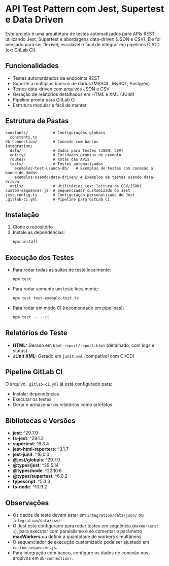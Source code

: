 # API Test Pattern com Jest, Supertest e Data Driven

Este projeto é uma arquitetura de testes automatizados para APIs REST, utilizando Jest, Supertest e abordagens data-driven (JSON e CSV). Ele foi pensado para ser flexível, escalável e fácil de integrar em pipelines CI/CD (ex: GitLab CI).

## Funcionalidades
- Testes automatizados de endpoints REST
- Suporte a múltiplos bancos de dados (MSSQL, MySQL, Postgres)
- Testes data-driven com arquivos JSON e CSV
- Geração de relatórios detalhados em HTML e XML (JUnit)
- Pipeline pronta para GitLab CI
- Estrutura modular e fácil de manter

## Estrutura de Pastas
```
constants/           # Configurações globais
  constants.ts
db-connection/       # Conexão com bancos
integration/
  data/              # Dados para testes (JSON, CSV)
  entity/            # Entidades prontas de exemplo
  routes/            # Rotas das APIs
  tests/             # Testes automatizados
    exemplos-test-usando-db/   # Exemplos de testes com conexão a banco de dados
    exemplos-usando-data-driven/ # Exemplos de testes usando data-driven
  utils/             # Utilitários (ex: leitura de CSV/JSON)
custom-sequencer.js  # Sequenciador customizado do Jest
jest.config.ts       # Configuração personalizada do Jest
.gitlab-ci.yml       # Pipeline para GitLab CI
```

## Instalação
1. Clone o repositório
2. Instale as dependências:
   ```sh
   npm install
   ```

## Execução dos Testes
- Para rodar todas as suítes de teste localmente:
  ```sh
  npm test
  ```
- Para rodar somente um teste localmente:
  ```sh
  npm test test-exemplo.test.ts
  ```
- Para rodar em modo CI (recomendado em pipelines):
  ```sh
  npm test -- --ci
  ```

## Relatórios de Teste
- **HTML:** Gerado em `html-report/report.html` (detalhado, com logs e status)
- **JUnit XML:** Gerado em `junit.xml` (compatível com CI/CD)

## Pipeline GitLab CI
O arquivo `.gitlab-ci.yml` já está configurado para:
- Instalar dependências
- Executar os testes
- Gerar e armazenar os relatórios como artefatos

## Bibliotecas e Versões
- **jest**: ^29.7.0
- **ts-jest**: ^29.1.2
- **supertest**: ^6.3.4
- **jest-html-reporters**: ^3.1.7
- **jest-junit**: ^16.0.0
- **@jest/globals**: ^29.7.0
- **@types/jest**: ^29.5.14
- **@types/node**: ^22.10.6
- **@types/supertest**: ^6.0.2
- **typescript**: ^5.3.3
- **ts-node**: ^10.9.2

## Observações
- Os dados de teste devem estar em `integration/data/json/` ou `integration/data/csv/`.
- O Jest está configurado para rodar testes em sequência (`maxWorkers: 1`), para executar com paralelismo é só comentar o parâmetro **maxWorkers** ou definir a quantidade de workers simultâneos.
- O sequenciador de execução customizado pode ser ajustado em `custom-sequencer.js`.
- Para integração com banco, configure os dados de conexão nos arquivos em `db-connection/`.

